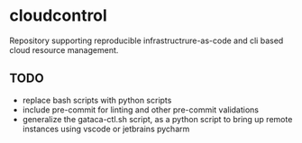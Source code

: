 # cloudcontrol

Repository supporting reproducible infrastructrure-as-code and cli based cloud resource management.

## TODO

  * replace bash scripts with python scripts
  * include pre-commit for linting and other pre-commit validations
  * generalize the gataca-ctl.sh script, as a python script to bring up remote instances using vscode or jetbrains pycharm